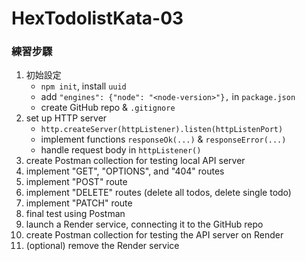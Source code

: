 # HexTodolistKata-03

### 練習步驟

1. 初始設定
    + `npm init`, install `uuid`
    + add `"engines": {"node": "<node-version>"},` in `package.json`
    + create GitHub repo & `.gitignore`
2. set up HTTP server
    + `http.createServer(httpListener).listen(httpListenPort)`
    + implement functions `responseOk(...)` & `responseError(...)`
    + handle request body in `httpListener()`
3. create Postman collection for testing local API server
4. implement "GET", "OPTIONS", and "404" routes
5. implement "POST" route
5. implement "DELETE" routes (delete all todos, delete single todo)
6. implement "PATCH" route
7. final test using Postman
8. launch a Render service, connecting it to the GitHub repo
9. create Postman collection for testing the API server on Render
10. (optional) remove the Render service
